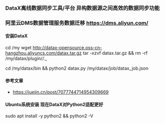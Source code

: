 ### DataX离线数据同步工具/平台 异构数据源之间高效的数据同步功能
### 阿里云DMS数据管理服务数据迁移 https://dms.aliyun.com/

#### 安装DataX

cd /my
wget http://datax-opensource.oss-cn-hangzhou.aliyuncs.com/datax.tar.gz
tar -xzvf datax.tar.gz  && rm -rf /my/datax/plugin/*/._*

cd /my/datax/bin && python2 datax.py /my/datax/job/datax_job.json

#### 参考文章

- https://juejin.cn/post/7077744714954309669

#### Ubuntu系统安装  现在DataX对Python2适配更好

sudo apt install -y python2 && python2 -V